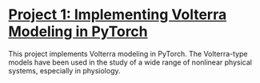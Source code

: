 # [Project 1: Implementing Volterra Modeling in PyTorch](https://github.com/bchenley/Portfolio)

This project implements Volterra modeling in PyTorch. The Volterra-type models have been used in the study of a wide range of nonlinear physical systems, especially in physiology. 

  
